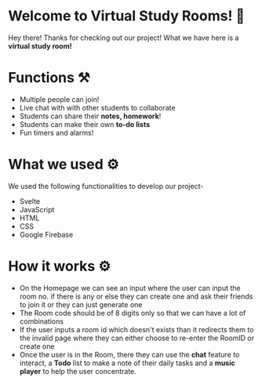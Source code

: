 # Welcome to Virtual Study Rooms! 🎉

Hey there! Thanks for checking out our project! What we have here is a **virtual study room!** 

# Functions ⚒️

 - Multiple people can join!
 - Live chat with with other students to collaborate
 - Students can share their **notes, homework**!
 - Students can make their own **to-do lists**
 - Fun timers and alarms! 

# What we used ⚙️

We used the following functionalities to develop our project-

 - Svelte
 - JavaScript
 - HTML
 - CSS
 - Google Firebase

# How it works ⚙️

 - On the Homepage we can see an input where the user can input the room no. if there is any or else they can create one and ask their friends to join it or they can just generate one
 - The Room code should be of 8 digits only so that we can have a lot of combinations
 - If the user inputs a room id which doesn't exists than it redirects them to the invalid page where they can either choose to re-enter the RoomID or create one
 - Once the user is in the Room, there they can use the **chat** feature to interact, a **Todo** list to make a note of their daily tasks and a **music player** to help the user concentrate.